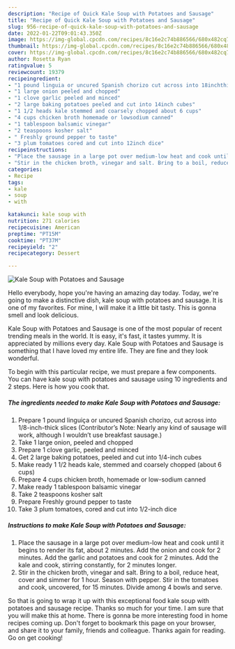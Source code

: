 ```yaml
---
description: "Recipe of Quick Kale Soup with Potatoes and Sausage"
title: "Recipe of Quick Kale Soup with Potatoes and Sausage"
slug: 956-recipe-of-quick-kale-soup-with-potatoes-and-sausage
date: 2022-01-22T09:01:43.350Z
image: https://img-global.cpcdn.com/recipes/8c16e2c74b886566/680x482cq70/kale-soup-with-potatoes-and-sausage-recipe-main-photo.jpg
thumbnail: https://img-global.cpcdn.com/recipes/8c16e2c74b886566/680x482cq70/kale-soup-with-potatoes-and-sausage-recipe-main-photo.jpg
cover: https://img-global.cpcdn.com/recipes/8c16e2c74b886566/680x482cq70/kale-soup-with-potatoes-and-sausage-recipe-main-photo.jpg
author: Rosetta Ryan
ratingvalue: 5
reviewcount: 19379
recipeingredient:
- "1 pound linguia or uncured Spanish chorizo cut across into 18inchthick slices Contributors Note Nearly any kind of sausage will work although I wouldnt use breakfast sausage"
- "1 large onion peeled and chopped"
- "1 clove garlic peeled and minced"
- "2 large baking potatoes peeled and cut into 14inch cubes"
- "1 1/2 heads kale stemmed and coarsely chopped about 6 cups"
- "4 cups chicken broth homemade or lowsodium canned"
- "1 tablespoon balsamic vinegar"
- "2 teaspoons kosher salt"
- " Freshly ground pepper to taste"
- "3 plum tomatoes cored and cut into 12inch dice"
recipeinstructions:
- "Place the sausage in a large pot over medium-low heat and cook until it begins to render its fat, about 2 minutes. Add the onion and cook for 2 minutes. Add the garlic and potatoes and cook for 2 minutes. Add the kale and cook, stirring constantly, for 2 minutes longer."
- "Stir in the chicken broth, vinegar and salt. Bring to a boil, reduce heat, cover and simmer for 1 hour. Season with pepper. Stir in the tomatoes and cook, uncovered, for 15 minutes. Divide among 4 bowls and serve."
categories:
- Recipe
tags:
- kale
- soup
- with

katakunci: kale soup with 
nutrition: 271 calories
recipecuisine: American
preptime: "PT15M"
cooktime: "PT37M"
recipeyield: "2"
recipecategory: Dessert

---
```



![Kale Soup with Potatoes and Sausage](https://img-global.cpcdn.com/recipes/8c16e2c74b886566/680x482cq70/kale-soup-with-potatoes-and-sausage-recipe-main-photo.jpg)

Hello everybody, hope you're having an amazing day today. Today, we're going to make a distinctive dish, kale soup with potatoes and sausage. It is one of my favorites. For mine, I will make it a little bit tasty. This is gonna smell and look delicious.

Kale Soup with Potatoes and Sausage is one of the most popular of recent trending meals in the world. It is easy, it's fast, it tastes yummy. It is appreciated by millions every day. Kale Soup with Potatoes and Sausage is something that I have loved my entire life. They are fine and they look wonderful.




To begin with this particular recipe, we must prepare a few components. You can have kale soup with potatoes and sausage using 10 ingredients and 2 steps. Here is how you cook that.

<!--inarticleads1-->

##### The ingredients needed to make Kale Soup with Potatoes and Sausage:

1. Prepare 1 pound linguiça or uncured Spanish chorizo, cut across into 1/8-inch-thick slices (Contributor’s Note: Nearly any kind of sausage will work, although I wouldn’t use breakfast sausage.)
1. Take 1 large onion, peeled and chopped
1. Prepare 1 clove garlic, peeled and minced
1. Get 2 large baking potatoes, peeled and cut into 1/4-inch cubes
1. Make ready 1 1/2 heads kale, stemmed and coarsely chopped (about 6 cups)
1. Prepare 4 cups chicken broth, homemade or low-sodium canned
1. Make ready 1 tablespoon balsamic vinegar
1. Take 2 teaspoons kosher salt
1. Prepare  Freshly ground pepper to taste
1. Take 3 plum tomatoes, cored and cut into 1/2-inch dice




<!--inarticleads2-->

##### Instructions to make Kale Soup with Potatoes and Sausage:

1. Place the sausage in a large pot over medium-low heat and cook until it begins to render its fat, about 2 minutes. Add the onion and cook for 2 minutes. Add the garlic and potatoes and cook for 2 minutes. Add the kale and cook, stirring constantly, for 2 minutes longer.
1. Stir in the chicken broth, vinegar and salt. Bring to a boil, reduce heat, cover and simmer for 1 hour. Season with pepper. Stir in the tomatoes and cook, uncovered, for 15 minutes. Divide among 4 bowls and serve.




So that is going to wrap it up with this exceptional food kale soup with potatoes and sausage recipe. Thanks so much for your time. I am sure that you will make this at home. There is gonna be more interesting food in home recipes coming up. Don't forget to bookmark this page on your browser, and share it to your family, friends and colleague. Thanks again for reading. Go on get cooking!
